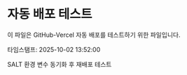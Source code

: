# 자동 배포 테스트

이 파일은 GitHub-Vercel 자동 배포를 테스트하기 위한 파일입니다.

타임스탬프: 2025-10-02 13:52:00

SALT 환경 변수 동기화 후 재배포 테스트
